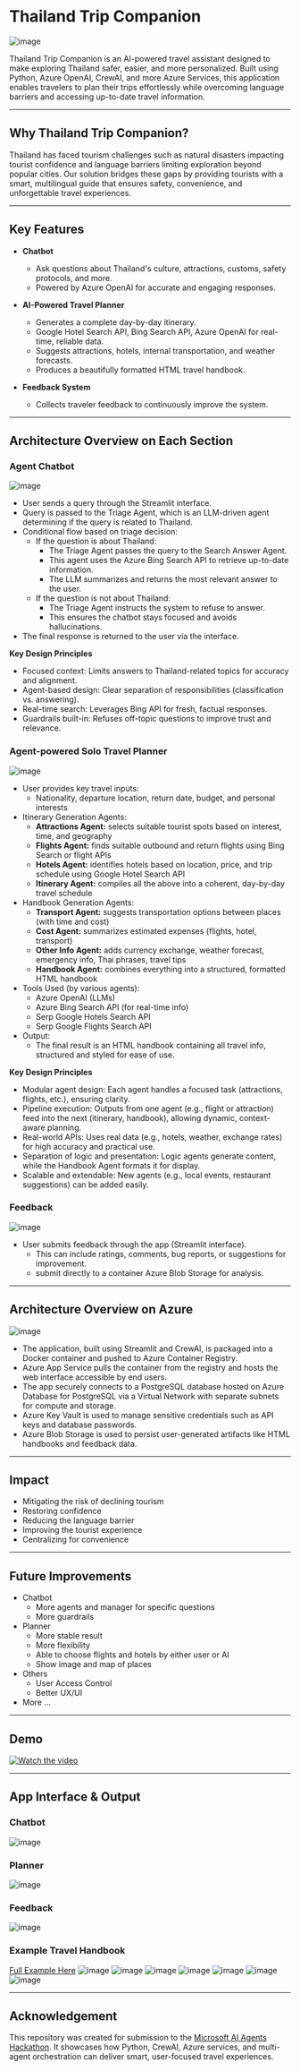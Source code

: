 # Thailand Trip Companion

![image](images/TTC_Logo.png)

Thailand Trip Companion is an AI-powered travel assistant designed to make exploring Thailand safer, easier, and more personalized. Built using Python, Azure OpenAI, CrewAI, and more Azure Services, this application enables travelers to plan their trips effortlessly while overcoming language barriers and accessing up-to-date travel information.

---

## Why Thailand Trip Companion?

Thailand has faced tourism challenges such as natural disasters impacting tourist confidence and language barriers limiting exploration beyond popular cities. Our solution bridges these gaps by providing tourists with a smart, multilingual guide that ensures safety, convenience, and unforgettable travel experiences.

---

## Key Features

- **Chatbot**
  - Ask questions about Thailand's culture, attractions, customs, safety protocols, and more.
  - Powered by Azure OpenAI for accurate and engaging responses.

- **AI-Powered Travel Planner**
  - Generates a complete day-by-day itinerary.
  - Google Hotel Search API, Bing Search API, Azure OpenAI for real-time, reliable data.
  - Suggests attractions, hotels, internal transportation, and weather forecasts.
  - Produces a beautifully formatted HTML travel handbook.

- **Feedback System**
  - Collects traveler feedback to continuously improve the system.

---

## Architecture Overview on Each Section

### Agent Chatbot
![image](images/TTC_Chatbot.png)

- User sends a query through the Streamlit interface.
- Query is passed to the Triage Agent, which is an LLM-driven agent determining if the query is related to Thailand.
- Conditional flow based on triage decision:
    - If the question is about Thailand:
        - The Triage Agent passes the query to the Search Answer Agent.
        - This agent uses the Azure Bing Search API to retrieve up-to-date information.
        - The LLM summarizes and returns the most relevant answer to the user.
    - If the question is not about Thailand:
        - The Triage Agent instructs the system to refuse to answer.
        - This ensures the chatbot stays focused and avoids hallucinations.
- The final response is returned to the user via the interface.

**Key Design Principles**
- Focused context: Limits answers to Thailand-related topics for accuracy and alignment.
- Agent-based design: Clear separation of responsibilities (classification vs. answering).
- Real-time search: Leverages Bing API for fresh, factual responses.
- Guardrails built-in: Refuses off-topic questions to improve trust and relevance.

### Agent-powered Solo Travel Planner
![image](images/TTC_Planner.png)

- User provides key travel inputs:
    - Nationality, departure location, return date, budget, and personal interests
- Itinerary Generation Agents:
    - **Attractions Agent:** selects suitable tourist spots based on interest, time, and geography
    - **Flights Agent:** finds suitable outbound and return flights using Bing Search or flight APIs
    - **Hotels Agent:** identifies hotels based on location, price, and trip schedule using Google Hotel Search API
    - **Itinerary Agent:** compiles all the above into a coherent, day-by-day travel schedule
- Handbook Generation Agents:
    - **Transport Agent:** suggests transportation options between places (with time and cost)
    - **Cost Agent:** summarizes estimated expenses (flights, hotel, transport)
    - **Other Info Agent:** adds currency exchange, weather forecast, emergency info, Thai phrases, travel tips
    - **Handbook Agent:** combines everything into a structured, formatted HTML handbook
- Tools Used (by various agents):
    - Azure OpenAI (LLMs)
    - Azure Bing Search API (for real-time info)
    - Serp Google Hotels Search API
	- Serp Google Flights Search API
- Output:
    - The final result is an HTML handbook containing all travel info, structured and styled for ease of use.

**Key Design Principles**
- Modular agent design: Each agent handles a focused task (attractions, flights, etc.), ensuring clarity.
- Pipeline execution: Outputs from one agent (e.g., flight or attraction) feed into the next (itinerary, handbook), allowing dynamic, context-aware planning.
- Real-world APIs: Uses real data (e.g., hotels, weather, exchange rates) for high accuracy and practical use.
- Separation of logic and presentation: Logic agents generate content, while the Handbook Agent formats it for display.
- Scalable and extendable: New agents (e.g., local events, restaurant suggestions) can be added easily.

### Feedback
![image](images/TTC_Feedback.png)

- User submits feedback through the app (Streamlit interface).
    - This can include ratings, comments, bug reports, or suggestions for improvement.
	- submit directly to a container Azure Blob Storage for analysis.

---

## Architecture Overview on Azure
![image](images/TTC_Azure.png)

- The application, built using Streamlit and CrewAI, is packaged into a Docker container and pushed to Azure Container Registry.
- Azure App Service pulls the container from the registry and hosts the web interface accessible by end users.
- The app securely connects to a PostgreSQL database hosted on Azure Database for PostgreSQL via a Virtual Network with separate subnets for compute and storage.
- Azure Key Vault is used to manage sensitive credentials such as API keys and database passwords.
- Azure Blob Storage is used to persist user-generated artifacts like HTML handbooks and feedback data.

---

## Impact

- Mitigating the risk of declining tourism
- Restoring confidence
- Reducing the language barrier
- Improving the tourist experience
- Centralizing for convenience

---

## Future Improvements

- Chatbot
    - More agents and manager for specific questions
    - More guardrails
- Planner
    - More stable result
    - More flexibility
    - Able to choose flights and hotels by either user or AI
    - Show image and map of places
- Others
    - User Access Control
    - Better UX/UI
- More ...

---

## Demo
[![Watch the video](https://img.youtube.com/vi/FnwEfFdVK20/0.jpg)](https://www.youtube.com/watch?v=FnwEfFdVK20)

---

## App Interface & Output
### Chatbot
![image](images/TTC_Example_Chatbot.png)

### Planner
![image](images/TTC_Example_Planner.png)

### Feedback
![image](images/TTC_Example_Feedback.png)

### Example Travel Handbook
[Full Example Here](example_travel_handbook.html)
![image](images/TTC_Example_Handbook1.png)
![image](images/TTC_Example_Handbook2.png)
![image](images/TTC_Example_Handbook3.png)
![image](images/TTC_Example_Handbook4.png)
![image](images/TTC_Example_Handbook5.png)
![image](images/TTC_Example_Handbook6.png)
![image](images/TTC_Example_Handbook7.png)

---

## Acknowledgement

This repository was created for submission to the [Microsoft AI Agents Hackathon](https://microsoft.github.io/AI_Agents_Hackathon/).
It showcases how Python, CrewAI, Azure services, and multi-agent orchestration can deliver smart, user-focused travel experiences.
